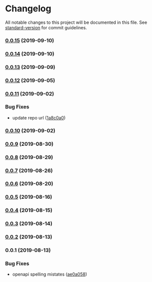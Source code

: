 # Changelog

All notable changes to this project will be documented in this file. See [standard-version](https://github.com/conventional-changelog/standard-version) for commit guidelines.

### [0.0.15](https://github.com/36node/adventurer-core-sdk-js/compare/v0.0.14...v0.0.15) (2019-09-10)



### [0.0.14](https://github.com/36node/adventurer-core-sdk-js/compare/v0.0.13...v0.0.14) (2019-09-10)



### [0.0.13](https://github.com/36node/adventurer-core-sdk-js/compare/v0.0.12...v0.0.13) (2019-09-09)



### [0.0.12](https://github.com/36node/adventurer-core-sdk-js/compare/v0.0.11...v0.0.12) (2019-09-05)



### [0.0.11](https://github.com/36node/adventurer-core-sdk-js/compare/v0.0.10...v0.0.11) (2019-09-02)


### Bug Fixes

* update repo url ([1a8c0a0](https://github.com/36node/adventurer-core-sdk-js/commit/1a8c0a0))



### [0.0.10](https://github.com/zzswang/core-sdk-js/compare/v0.0.9...v0.0.10) (2019-09-02)



### [0.0.9](https://github.com/zzswang/core-sdk-js/compare/v0.0.8...v0.0.9) (2019-08-30)



### [0.0.8](https://github.com/zzswang/core-sdk-js/compare/v0.0.7...v0.0.8) (2019-08-29)



### [0.0.7](https://github.com/zzswang/core-sdk-js/compare/v0.0.6...v0.0.7) (2019-08-26)



### [0.0.6](https://github.com/zzswang/core-sdk-js/compare/v0.0.5...v0.0.6) (2019-08-20)



### [0.0.5](https://github.com/zzswang/core-sdk-js/compare/v0.0.4...v0.0.5) (2019-08-16)



### [0.0.4](https://github.com/zzswang/core-sdk-js/compare/v0.0.3...v0.0.4) (2019-08-15)



### [0.0.3](https://github.com/zzswang/core-sdk-js/compare/v0.0.2...v0.0.3) (2019-08-14)



### [0.0.2](https://github.com/zzswang/core-sdk-js/compare/v0.0.1...v0.0.2) (2019-08-13)



### 0.0.1 (2019-08-13)


### Bug Fixes

* openapi spelling mistates ([ae0a058](https://github.com/zzswang/core-sdk-js/commit/ae0a058))
